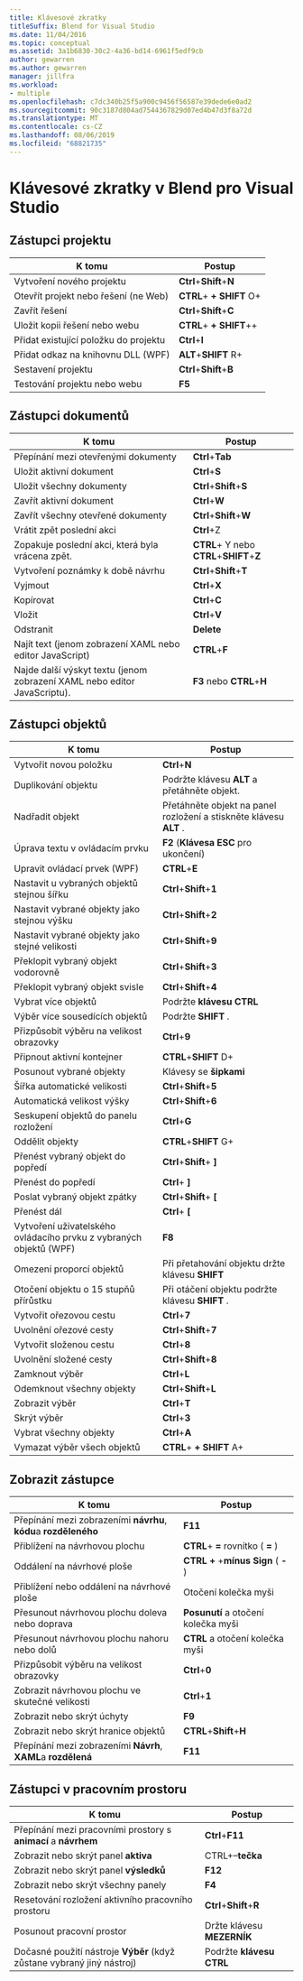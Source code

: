 ```yaml
---
title: Klávesové zkratky
titleSuffix: Blend for Visual Studio
ms.date: 11/04/2016
ms.topic: conceptual
ms.assetid: 3a1b6830-30c2-4a36-bd14-6961f5edf9cb
author: gewarren
ms.author: gewarren
manager: jillfra
ms.workload:
- multiple
ms.openlocfilehash: c7dc340b25f5a900c9456f56587e39dede6e0ad2
ms.sourcegitcommit: 90c3187d804ad7544367829d07ed4b47d3f8a72d
ms.translationtype: MT
ms.contentlocale: cs-CZ
ms.lasthandoff: 08/06/2019
ms.locfileid: "68821735"
---
```

# <a name="keyboard-shortcuts-in-blend-for-visual-studio"></a>Klávesové zkratky v Blend pro Visual Studio

## <a name="project-shortcuts"></a>Zástupci projektu

|K tomu|Postup|
|----------------|-------------|
|Vytvoření nového projektu|**Ctrl**+**Shift**+**N**|
|Otevřít projekt nebo řešení (ne Web)|**CTRL**+ **+ SHIFT** O+|
|Zavřít řešení|**Ctrl**+**Shift**+**C**|
|Uložit kopii řešení nebo webu|**CTRL**+ **+ SHIFT**++|
|Přidat existující položku do projektu|**Ctrl**+**I**|
|Přidat odkaz na knihovnu DLL (WPF)|**ALT**+**SHIFT** R+|
|Sestavení projektu|**Ctrl**+**Shift**+**B**|
|Testování projektu nebo webu|**F5**|

## <a name="document-shortcuts"></a>Zástupci dokumentů

|K tomu|Postup|
|----------------|-------------|
|Přepínání mezi otevřenými dokumenty|**Ctrl**+**Tab**|
|Uložit aktivní dokument|**Ctrl**+**S**|
|Uložit všechny dokumenty|**Ctrl**+**Shift**+**S**|
|Zavřít aktivní dokument|**Ctrl**+**W**|
|Zavřít všechny otevřené dokumenty|**Ctrl**+**Shift**+**W**|
|Vrátit zpět poslední akci|**Ctrl**+Z|
|Zopakuje poslední akci, která byla vrácena zpět.|**CTRL**+ Y nebo **CTRL**+**SHIFT**+**Z**|
|Vytvoření poznámky k době návrhu|**Ctrl**+**Shift**+**T**|
|Vyjmout|**Ctrl**+**X**|
|Kopírovat|**Ctrl**+**C**|
|Vložit|**Ctrl**+**V**|
|Odstranit|**Delete**|
|Najít text (jenom zobrazení XAML nebo editor JavaScript)|**CTRL**+**F**|
|Najde další výskyt textu (jenom zobrazení XAML nebo editor JavaScriptu).|**F3** nebo **CTRL**+**H**|

## <a name="object-shortcuts"></a>Zástupci objektů

|K tomu|Postup|
|----------------|-------------|
|Vytvořit novou položku|**Ctrl**+**N**|
|Duplikování objektu|Podržte klávesu **ALT** a přetáhněte objekt.|
|Nadřadit objekt|Přetáhněte objekt na panel rozložení a stiskněte klávesu **ALT** .|
|Úprava textu v ovládacím prvku|**F2** (**Klávesa ESC** pro ukončení)|
|Upravit ovládací prvek (WPF)|**CTRL**+**E**|
|Nastavit u vybraných objektů stejnou šířku|**Ctrl**+**Shift**+**1**|
|Nastavit vybrané objekty jako stejnou výšku|**Ctrl**+**Shift**+**2**|
|Nastavit vybrané objekty jako stejné velikosti|**Ctrl**+**Shift**+**9**|
|Překlopit vybraný objekt vodorovně|**Ctrl**+**Shift**+**3**|
|Překlopit vybraný objekt svisle|**Ctrl**+**Shift**+**4**|
|Vybrat více objektů|Podržte **klávesu CTRL**|
|Výběr více sousedících objektů|Podržte **SHIFT** .|
|Přizpůsobit výběru na velikost obrazovky|**Ctrl**+**9**|
|Připnout aktivní kontejner|**CTRL**+**SHIFT** D+|
|Posunout vybrané objekty|Klávesy se **šipkami**|
|Šířka automatické velikosti|**Ctrl**+**Shift**+**5**|
|Automatická velikost výšky|**Ctrl**+**Shift**+**6**|
|Seskupení objektů do panelu rozložení|**Ctrl**+**G**|
|Oddělit objekty|**CTRL**+**SHIFT** G+|
|Přenést vybraný objekt do popředí|**Ctrl**+**Shift**+ **]**|
|Přenést do popředí|**Ctrl**+ **]**|
|Poslat vybraný objekt zpátky|**Ctrl**+**Shift**+ **[**|
|Přenést dál|**Ctrl**+ **[**|
|Vytvoření uživatelského ovládacího prvku z vybraných objektů (WPF)|**F8**|
|Omezení proporcí objektů|Při přetahování objektu držte klávesu **SHIFT**|
|Otočení objektu o 15 stupňů přírůstku|Při otáčení objektu podržte klávesu **SHIFT** .|
|Vytvořit ořezovou cestu|**Ctrl**+**7**|
|Uvolnění ořezové cesty|**Ctrl**+**Shift**+**7**|
|Vytvořit složenou cestu|**Ctrl**+**8**|
|Uvolnění složené cesty|**Ctrl**+**Shift**+**8**|
|Zamknout výběr|**Ctrl**+**L**|
|Odemknout všechny objekty|**Ctrl**+**Shift**+**L**|
|Zobrazit výběr|**Ctrl**+**T**|
|Skrýt výběr|**Ctrl**+**3**|
|Vybrat všechny objekty|**Ctrl**+**A**|
|Vymazat výběr všech objektů|**CTRL**+ **+ SHIFT** A+|

## <a name="view-shortcuts"></a>Zobrazit zástupce

|K tomu|Postup|
|----------------|-------------|
|Přepínání mezi zobrazeními **návrhu**, **kódu**a **rozděleného**|**F11**|
|Přiblížení na návrhovou plochu|**CTRL**+ **=** rovnítko ( **=** )|
|Oddálení na návrhové ploše|**CTRL +** +**mínus Sign** ( **-** )|
|Přiblížení nebo oddálení na návrhové ploše|Otočení kolečka myši|
|Přesunout návrhovou plochu doleva nebo doprava|**Posunutí** a otočení kolečka myši|
|Přesunout návrhovou plochu nahoru nebo dolů|**CTRL** a otočení kolečka myši|
|Přizpůsobit výběru na velikost obrazovky|**Ctrl**+**0**|
|Zobrazit návrhovou plochu ve skutečné velikosti|**Ctrl**+**1**|
|Zobrazit nebo skrýt úchyty|**F9**|
|Zobrazit nebo skrýt hranice objektů|**CTRL**+**Shift**+**H**|
|Přepínání mezi zobrazeními **Návrh**, **XAML**a **rozdělená**|**F11**|

## <a name="workspace-shortcuts"></a>Zástupci v pracovním prostoru

|K tomu|Postup|
|----------------|-------------|
|Přepínání mezi pracovními prostory s **animací** a **návrhem**|**Ctrl**+**F11**|
|Zobrazit nebo skrýt panel **aktiva**|CTRL+–**tečka**|
|Zobrazit nebo skrýt panel **výsledků**|**F12**|
|Zobrazit nebo skrýt všechny panely|**F4**|
|Resetování rozložení aktivního pracovního prostoru|**Ctrl**+**Shift**+**R**|
|Posunout pracovní prostor|Držte klávesu **MEZERNÍK**|
|Dočasné použití nástroje **Výběr** (když zůstane vybraný jiný nástroj)|Podržte **klávesu CTRL**|